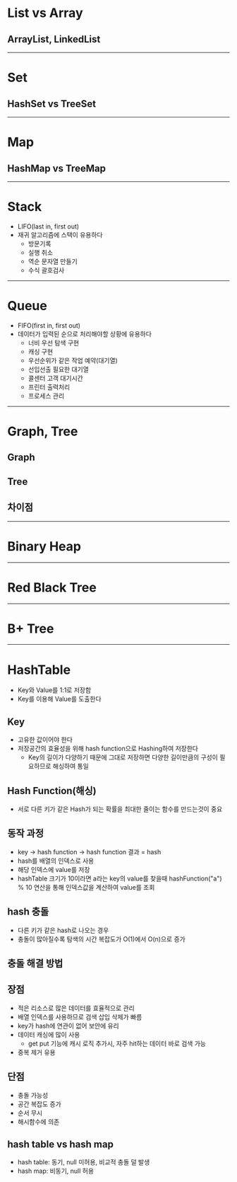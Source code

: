 # List vs Array

## ArrayList, LinkedList

---

# Set

## HashSet vs TreeSet

---

# Map

## HashMap vs TreeMap

---

# Stack

- LIFO(last in, first out)
- 재귀 알고리즘에 스택이 유용하다
    - 방문기록
    - 실행 취소
    - 역순 문자열 만들기
    - 수식 괄호검사

---

# Queue

- FIFO(first in, first out)
- 데이터가 입력된 순으로 처리해야할 상황에 유용하다
    - 너비 우선 탐색 구현
    - 캐싱 구현
    - 우선순위가 같은 작업 예약(대기열)
    - 선입선출 필요한 대기열
    - 콜센터 고객 대기시간
    - 프린터 출력처리
    - 프로세스 관리

---

# Graph, Tree

## Graph

## Tree

## 차이점

--- 

# Binary Heap

--- 

# Red Black Tree

--- 

# B+ Tree

---

# HashTable

- Key와 Value를 1:1로 저장함
- Key를 이용해 Value를 도출한다

## Key

- 고유한 값이어야 한다
- 저장공간의 효율성을 위해 hash function으로 Hashing하여 저장한다
    - Key의 길이가 다양하기 때문에 그대로 저장하면 다양한 길이만큼의 구성이 필요하므로 해싱하여 통일

## Hash Function(해싱)

- 서로 다른 키가 같은 Hash가 되는 확률을 최대한 줄이는 함수를 만드는것이 중요

## 동작 과정

- key -> hash function -> hash function 결과 = hash
- hash를 배열의 인덱스로 사용
- 해당 인덱스에 value를 저장
- hashTable 크기가 10이라면 a라는 key의 value를 찾을때 hashFunction("a") % 10 연산을 통해 인덱스값을 계산하여 value를 조회

## hash 충돌

- 다른 키가 같은 hash로 나오는 경우
- 충돌이 많아질수록 탐색의 시간 복잡도가 O(1)에서 O(n)으로 증가

## 충돌 해결 방법

## 장점

- 적은 리소스로 많은 데이터를 효율적으로 관리
- 배열 인덱스를 사용하므로 검색 삽입 삭제가 빠름
- key가 hash에 연관이 없어 보안에 유리
- 데이터 캐싱에 많이 사용
    - get put 기능에 캐시 로직 추가시, 자주 hit하는 데이터 바로 검색 가능
- 중복 제거 유용

## 단점

- 충돌 가능성
- 공간 복잡도 증가
- 순서 무시
- 해시함수에 의존

## hash table vs hash map

- hash table: 동기, null 미허용, 비교적 충돌 덜 발생
- hash map: 비동기, null 허용